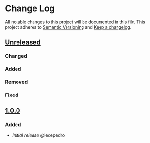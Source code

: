 # Change Log

All notable changes to this project will be documented in this file.
This project adheres to [Semantic Versioning](http://semver.org/) and [Keep a changelog](https://github.com/olivierlacan/keep-a-changelog).

## [Unreleased](https://github.com/idealista/patroni_role/tree/develop)
### Changed
### Added
### Removed
### Fixed

## [1.0.0](https://github.com/idealista/patroni_role/tree/1.0.0)
### Added
- *Initial release* @ledepedro
